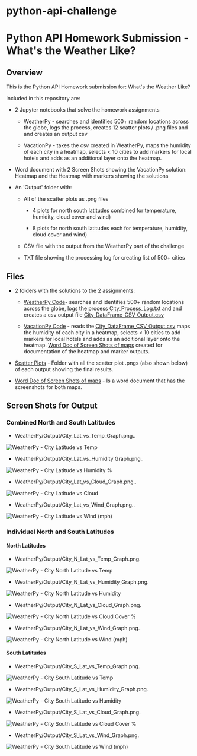 # python-api-challenge

# Python API Homework Submission - What's the Weather Like?

## Overview

This is the Python API Homework submission for: What's the Weather Like?  

Included in this repository are: 
* 2 Jupyter notebooks that solve the homework assignments

  * WeatherPy - searches and identifies 500+ random locations across the globe, logs the process, creates 12 scatter plots / .png files and and creates an output csv

  * VacationPy - takes the csv created in WeatherPy, maps the humidity of each city in a heatmap, selects < 10 cities to add markers for local hotels and adds as an additional layer onto the heatmap.
  

* Word document with 2 Screen Shots showing the VacationPy solution: Heatmap and the Heatmap with markers showing the solutions

* An 'Output' folder with:
  * All of the scatter plots as .png files 
    
    * 4 plots for north south latitudes combined for temperature, humidity, cloud cover and wind) 
  
    * 8 plots for north south latitudes each for temperature, humidity, cloud cover and wind)
  
  * CSV file with the output from the WeatherPy part of the challenge 
 
  * TXT file showing the processing log for creating list of 500+ cities 

## Files

* 2 folders with the solutions to the 2 assignments:

  * [WeatherPy Code](WeatherPy/WeatherPy.ipynb)- searches and identifies 500+ random locations across the globe, logs the process [City_Process_Log.txt](WeatherPy/Output/City_Process_Log.txt) and and creates a csv output file [City_DataFrame_CSV_Output.csv](WeatherPy/Output/City_DataFrame_CSV_Output.csv)

  * [VacationPy Code](VacationPy/VacationPy.ipynb) - reads the [City_DataFrame_CSV_Output.csv](WeatherPy/Output/City_DataFrame_CSV_Output.csv) maps the humidity of each city in a heatmap, selects < 10 cities to add markers for local hotels and adds as an additional layer onto the heatmap. [Word Doc of Screen Shots of maps](VacationPy/Screenshots_of_heatmaps.docx) created for documentation of the heatmap and marker outputs.

* [Scatter Plots](WeatherPy/Output) - Folder with all the scatter plot .pngs (also shown below) of each output showing the final results.

* [Word Doc of Screen Shots of maps](VacationPy/Screenshots_of_heatmaps.docx) - Is a word document that has the screenshots for both maps. 

  
## Screen Shots for Output

### Combined North and South Latitudes

* WeatherPy/Output/City_Lat_vs_Temp_Graph.png..

![WeatherPy - City Latitude vs Temp](WeatherPy/Output/City_Lat_vs_Temp_Graph.png)

* WeatherPy/Output/City_Lat_vs_Humidity Graph.png..

![WeatherPy - City Latitude vs Humidity %](WeatherPy/Output/City_Lat_vs_Humid_Graph.png)

* WeatherPy/Output/City_Lat_vs_Cloud_Graph.png..

![WeatherPy - City Latitude vs Cloud](WeatherPy/Output/City_Lat_vs_Cloud_Graph.png)

* WeatherPy/Output/City_Lat_vs_Wind_Graph.png..

![WeatherPy - City Latitude vs Wind (mph)](WeatherPy/Output/City_Lat_vs_Wind_Graph.png)



### Individuel North and South Latitudes


#### North Latitudes

* WeatherPy/Output/City_N_Lat_vs_Temp_Graph.png.

![WeatherPy - City North Latitude vs Temp](WeatherPy/Output/City_N_Lat_vs_Temp_Graph.png)

* WeatherPy/Output/City_N_Lat_vs_Humidity_Graph.png.

![WeatherPy - City North Latitude vs Humidity](WeatherPy/Output/City_N_Lat_vs_Humidity_Graph.png)

* WeatherPy/Output/City_N_Lat_vs_Cloud_Graph.png.

![WeatherPy - City North Latitude vs Cloud Cover %](WeatherPy/Output/City_N_Lat_vs_Cloud_Graph.png)

* WeatherPy/Output/City_N_Lat_vs_Wind_Graph.png.

![WeatherPy - City North Latitude vs Wind (mph)](WeatherPy/Output/City_N_Lat_vs_Wind_Graph.png)


#### South Latitudes

* WeatherPy/Output/City_S_Lat_vs_Temp_Graph.png.

![WeatherPy - City South Latitude vs Temp](WeatherPy/Output/City_S_Lat_vs_Temp_Graph.png)

* WeatherPy/Output/City_S_Lat_vs_Humidity_Graph.png.

![WeatherPy - City South Latitude vs Humidity](WeatherPy/Output/City_S_Lat_vs_Humidity_Graph.png)

* WeatherPy/Output/City_S_Lat_vs_Cloud_Graph.png.

![WeatherPy - City South Latitude vs Cloud Cover %](WeatherPy/Output/City_S_Lat_vs_Cloud_Graph.png)

* WeatherPy/Output/City_S_Lat_vs_Wind_Graph.png.

![WeatherPy - City South Latitude vs Wind (mph)](WeatherPy/Output/City_S_Lat_vs_Wind_Graph.png)


